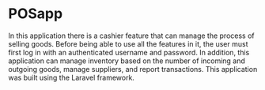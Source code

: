 # POSapp
In this application there is a cashier feature that can manage the process of selling goods. Before being able to use all the features in it, the user must first log in with an authenticated username and password. In addition, this application can manage inventory based on the number of incoming and outgoing goods, manage suppliers, and report transactions. This application was built using the Laravel framework.
